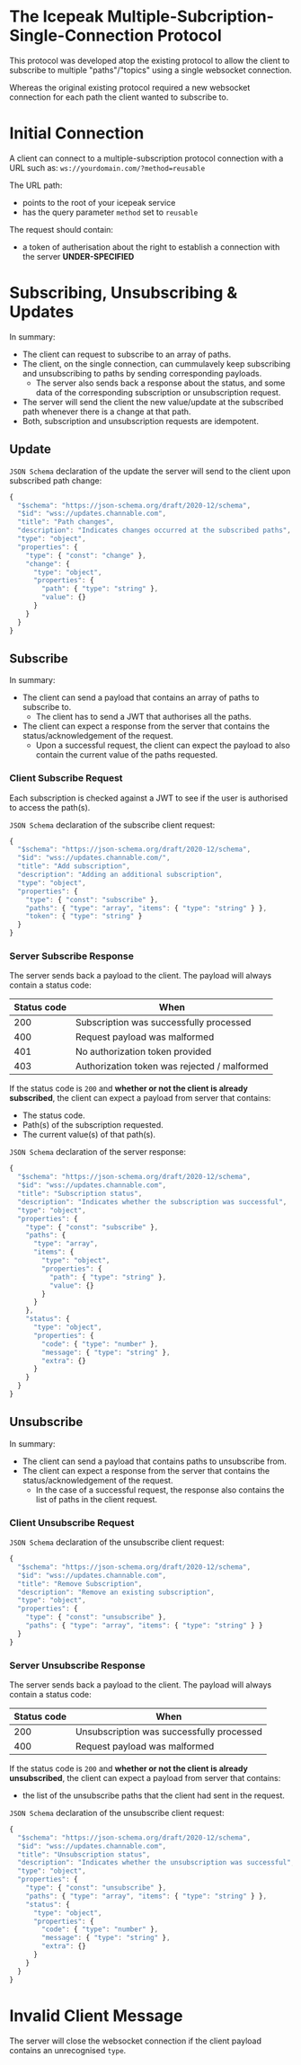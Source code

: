 # The Icepeak Multiple-Subcription-Single-Connection Protocol

This protocol was developed atop the existing protocol to allow the client to subscribe to multiple "paths"/"topics" using a single websocket connection.

Whereas the original existing protocol required a new websocket connection for each path the client wanted to subscribe to.

# Initial Connection

A client can connect to a multiple-subscription protocol connection with a URL such as:
`ws://yourdomain.com/?method=reusable`

The URL path:
- points to the root of your icepeak service
- has the query parameter `method` set to `reusable`

The request should contain:
- a token of autherisation about the right to establish a connection with the server **UNDER-SPECIFIED** 

# Subscribing, Unsubscribing & Updates

In summary:
- The client can request to subscribe to an array of paths.
- The client, on the single connection, can cummulavely keep subscribing and unsubscribing to paths by sending corresponding payloads.
  - The server also sends back a response about the status, and some data of the corresponding subscription or unsubscription request.
- The server will send the client the new value/update at the subscribed path whenever there is a change at that path.
- Both, subscription and unsubscription requests are idempotent.

## Update

`JSON Schema` declaration of the update the server will send to the client upon subscribed path change:
```javascript
{
  "$schema": "https://json-schema.org/draft/2020-12/schema",
  "$id": "wss://updates.channable.com",
  "title": "Path changes",
  "description": "Indicates changes occurred at the subscribed paths",
  "type": "object",
  "properties": {
    "type": { "const": "change" },
    "change": {
      "type": "object",
      "properties": {
        "path": { "type": "string" },
        "value": {}
      }
    }
  }
}
```

## Subscribe

In summary:
- The client can send a payload that contains an array of paths to subscribe to.
  - The client has to send a JWT that authorises all the paths.
- The client can expect a response from the server that contains the status/acknowledgement of the request.
  - Upon a successful request, the client can expect the payload to also contain the current value of the paths requested.
  
### Client Subscribe Request
Each subscription is checked against a JWT to see if the user is authorised to access the path(s).

`JSON Schema` declaration of the subscribe client request:
```javascript
{
  "$schema": "https://json-schema.org/draft/2020-12/schema",
  "$id": "wss://updates.channable.com/",
  "title": "Add subscription",
  "description": "Adding an additional subscription",
  "type": "object",
  "properties": {
    "type": { "const": "subscribe" },
    "paths": { "type": "array", "items": { "type": "string" } },
    "token": { "type": "string" }
  }
}
```

### Server Subscribe Response
The server sends back a payload to the client. The payload will always contain a status code:

| Status code | When                                  |
| ---- | -------------------------------------------- |
| 200  | Subscription was successfully processed      |
| 400  | Request payload was malformed                |
| 401  | No authorization token provided              |
| 403  | Authorization token was rejected / malformed |


If the status code is `200` and **whether or not the client is already subscribed**, the client can expect a payload from server that contains:
- The status code.
- Path(s) of the subscription requested.
- The current value(s) of that path(s).

`JSON Schema` declaration of the server response:
```javascript
{
  "$schema": "https://json-schema.org/draft/2020-12/schema",
  "$id": "wss://updates.channable.com",
  "title": "Subscription status",
  "description": "Indicates whether the subscription was successful",
  "type": "object",
  "properties": {
    "type": { "const": "subscribe" },
    "paths": {
      "type": "array",
      "items": {
        "type": "object",
        "properties": {
          "path": { "type": "string" },
          "value": {}
        }
      }
    },
    "status": {
      "type": "object",
      "properties": {
        "code": { "type": "number" },
        "message": { "type": "string" },
        "extra": {}
      }
    }
  }
}
```

## Unsubscribe

In summary:
- The client can send a payload that contains paths to unsubscribe from.
- The client can expect a response from the server that contains the status/acknowledgement of the request.
  - In the case of a successful request, the response also contains the list of paths in the client request.

### Client Unsubscribe Request

`JSON Schema` declaration of the unsubscribe client request:
```javascript
{
  "$schema": "https://json-schema.org/draft/2020-12/schema",
  "$id": "wss://updates.channable.com",
  "title": "Remove Subscription",
  "description": "Remove an existing subscription",
  "type": "object",
  "properties": {
    "type": { "const": "unsubscribe" },
    "paths": { "type": "array", "items": { "type": "string" } }
  }
}
```

### Server Unsubscribe Response
The server sends back a payload to the client. The payload will always contain a status code:

| Status code   | When                             |
| ------------- | -------------------------------- |
| 200  | Unsubscription was successfully processed |
| 400  | Request payload was malformed             |

If the status code is `200` and **whether or not the client is already unsubscribed**, the client can expect a payload from server that contains:
- the list of the unsubscribe paths that the client had sent in the request.

`JSON Schema` declaration of the unsubscribe client request:
```javascript
{
  "$schema": "https://json-schema.org/draft/2020-12/schema",
  "$id": "wss://updates.channable.com",
  "title": "Unsubscription status",
  "description": "Indicates whether the unsubscription was successful",
  "type": "object",
  "properties": {
    "type": { "const": "unsubscribe" },
    "paths": { "type": "array", "items": { "type": "string" } },
    "status": {
      "type": "object",
      "properties": {
        "code": { "type": "number" },
        "message": { "type": "string" },
        "extra": {}
      }
    }
  }
}
```



# Invalid Client Message
The server will close the websocket connection if the client payload contains an unrecognised `type`.
